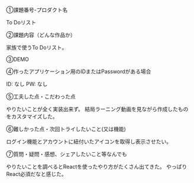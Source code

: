 ①課題番号-プロダクト名

To Doリスト

②課題内容（どんな作品か）

家族で使うTo Doリスト。

③DEMO



④作ったアプリケーション用のIDまたはPasswordがある場合

ID: なし
PW: なし

⑤工夫した点・こだわった点

やりたいことが全く実装出来ず。
結局ラーニング動画を見ながら作成したものをカスタマイズした。

⑥難しかった点・次回トライしたいこと(又は機能)

ログイン機能とアカウントに紐付いたアイコンを取得し表示させたい。

⑦質問・疑問・感想、シェアしたいこと等なんでも

やりたいことを調べるとReactを使ったやり方がたくさん出てきた。
やっぱりReact必須だなと感じた。